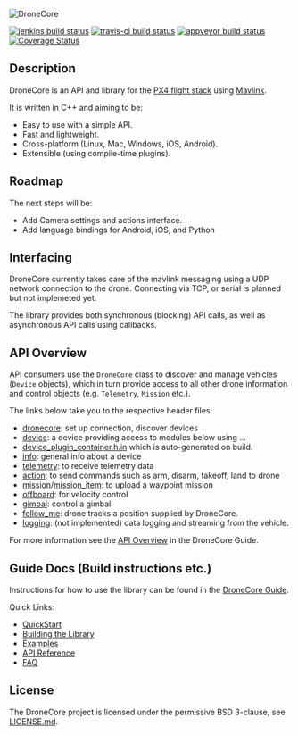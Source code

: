 ![DroneCore](https://raw.githubusercontent.com/dronecore/docs/master/assets/site/dronecore_logo_full.png)

[![jenkins build status](http://ci.px4.io:8080/buildStatus/icon?job=DroneCore/develop)](http://ci.px4.io:8080/blue/organizations/jenkins/DroneCore/activity)
[![travis-ci build status](https://travis-ci.org/dronecore/DroneCore.svg?branch=develop)](https://travis-ci.org/dronecore/DroneCore)
[![appveyor build status](https://ci.appveyor.com/api/projects/status/1ntjvooywpxmoir8/branch/develop?svg=true)](https://ci.appveyor.com/project/julianoes/dronecore/branch/develop)
[![Coverage Status](https://coveralls.io/repos/github/dronecore/DroneCore/badge.svg?branch=develop)](https://coveralls.io/github/dronecore/DroneCore?branch=develop)

## Description

DroneCore is an API and library for the [PX4 flight stack](http://github.com/PX4/Firmware) using [Mavlink](http://mavlink.org).

It is written in C++ and aiming to be:

- Easy to use with a simple API.
- Fast and lightweight.
- Cross-platform (Linux, Mac, Windows, iOS, Android).
- Extensible (using compile-time plugins).

## Roadmap

The next steps will be:

- Add Camera settings and actions interface.
- Add language bindings for Android, iOS, and Python

## Interfacing

DroneCore currently takes care of the mavlink messaging using a UDP network connection to the drone. Connecting via TCP, or serial is planned but not implemeted yet.

The library provides both synchronous (blocking) API calls, as well as asynchronous API calls using callbacks.

## API Overview

API consumers use the `DroneCore` class to discover and manage vehicles (`Device` objects), which in turn provide access to all other drone information and control objects (e.g. `Telemetry`, `Mission` etc.).

The links below take you to the respective header files:

- [dronecore](include/dronecore.h): set up connection, discover devices
- [device](include/device.h): a device providing access to modules below using ...
- [device_plugin_container.h.in](include/device_plugin_container.h.in) which is auto-generated on build.
- [info](plugins/info/info.h): general info about a device
- [telemetry](plugins/telemetry/telemetry.h): to receive telemetry data
- [action](plugins/action/action.h): to send commands such as arm, disarm, takeoff, land to drone
- [mission](plugins/mission/mission.h)/[mission_item](plugins/mission/mission_item.h): to upload a waypoint mission
- [offboard](plugins/offboard/offboard.h): for velocity control
- [gimbal](plugins/gimbal/gimbal.h): control a gimbal
- [follow_me](plugins/follow_me/follow_me.h): drone tracks a position supplied by DroneCore.
- [logging](plugins/logging/logging.h): (not implemented) data logging and streaming from the vehicle.

For more information see the [API Overview](https://docs.dronecore.io/en/getting_started/#api-overview) in the DroneCore Guide.


## Guide Docs (Build instructions etc.)

Instructions for how to use the library can be found in the [DroneCore Guide](https://docs.dronecore.io/en/).

Quick Links:

- [QuickStart](https://docs.dronecore.io/en/getting_started/)
- [Building the Library](https://docs.dronecore.io/en/contributing/build.html)
- [Examples](https://docs.dronecore.io/en/examples/)
- [API Reference](https://docs.dronecore.io/en/api_reference/)
- [FAQ](https://docs.dronecore.io/en/getting_started/faq.html)


## License

The DroneCore project is licensed under the permissive BSD 3-clause, see [LICENSE.md](LICENSE.md).
